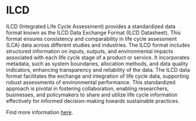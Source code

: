 # ILCD

ILCD (Integrated Life Cycle Assessment) provides a standardized data format known as the ILCD Data Exchange Format (ILCD Datasheet). This format ensures consistency and comparability in life cycle assessment (LCA) data across different studies and industries. The ILCD format includes structured information on inputs, outputs, and environmental impacts associated with each life cycle stage of a product or service. It incorporates metadata, such as system boundaries, allocation methods, and data quality indicators, enhancing transparency and reliability of the data. The ILCD data format facilitates the exchange and integration of life cycle data, supporting robust assessments of environmental performance. This standardized approach is pivotal in fostering collaboration, enabling researchers, businesses, and policymakers to share and utilize life cycle information effectively for informed decision-making towards sustainable practices.


Find more information [here](https://eplca.jrc.ec.europa.eu/LCDN/developerILCDDataFormat.xhtml).